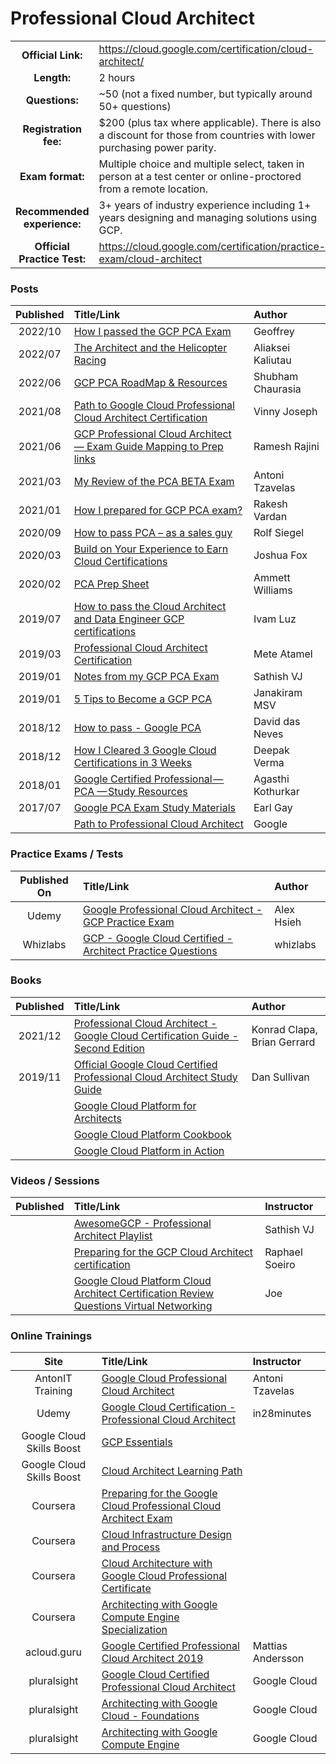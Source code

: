# Professional Cloud Architect

| | | |
| :---:         |     :---      |          :--- |
| **Official Link:** | https://cloud.google.com/certification/cloud-architect/ |
| **Length:** | 2 hours |
| **Questions:** | ~50 (not a fixed number, but typically around 50+ questions) |
| **Registration fee:** | $200 (plus tax where applicable).  There is also a discount for those from countries with lower purchasing power parity. |
| **Exam format:** | Multiple choice and multiple select, taken in person at a test center or online-proctored from a remote location. |
| **Recommended experience:** |  3+ years of industry experience including 1+ years designing and managing solutions using GCP. |
| **Official Practice Test:** | https://cloud.google.com/certification/practice-exam/cloud-architect |

### Posts

| Published | Title/Link | Author |
| :---:         |     :---      |          :--- |
| 2022/10 | [How I passed the GCP PCA Exam](https://medium.com/@geoffrey-geofe/how-i-passed-the-gcp-professional-architect-exam-94269fac325e) | Geoffrey |
| 2022/07 | [The Architect and the Helicopter Racing](https://medium.com/@aliaksei.kaliutau/the-architect-and-the-helicopter-racing-4fce12520715) | Aliaksei Kaliutau |
| 2022/06 | [GCP PCA RoadMap & Resources](https://medium.com/@myid535/gcp-professional-cloud-architect-roadmap-resources-bae64dcd615a) | Shubham Chaurasia |
| 2021/08 | [Path to Google Cloud Professional Cloud Architect Certification](https://medium.com/priceline-labs/path-to-google-cloud-professional-cloud-architect-certification-da58da63492c) | Vinny Joseph |
| 2021/06 | [GCP Professional Cloud Architect — Exam Guide Mapping to Prep links](https://rameshrajini.medium.com/gcp-professional-cloud-architect-exam-guide-mapping-to-prep-links-f8159296f0a1) | Ramesh Rajini |
| 2021/03 | [My Review of the PCA BETA Exam](https://www.reddit.com/r/googlecloud/comments/m15yl4/my_review_of_the_google_cloud_professional_cloud/) | Antoni Tzavelas |
| 2021/01 | [How I prepared for GCP PCA exam?](https://rakeshvardan.hashnode.dev/how-i-prepared-for-google-cloud-professional-architect-exam) | Rakesh Vardan |
| 2020/09 | [How to pass PCA – as a sales guy](https://www.linkedin.com/pulse/how-pass-google-cloud-professional-architect-sales-guy-rolf-siegel/) | Rolf Siegel |
| 2020/03 | [Build on Your Experience to Earn Cloud Certifications](https://blog.doit-intl.com/bring-your-experience-to-the-cloud-certification-891278df5b5) | Joshua Fox |
| 2020/02 | [PCA Prep Sheet](https://www.linkedin.com/pulse/google-cloud-professional-architect-prep-sheet-ammett-williams/) | Ammett Williams |
| 2019/07 | [How to pass the Cloud Architect and Data Engineer GCP certifications](https://medium.com/ci-t/how-to-pass-both-the-cloud-architect-and-data-engineer-gcp-certifications-bb6a0812a1b1) | Ivam Luz |
| 2019/03 | [Professional Cloud Architect Certification](https://medium.com/google-cloud/professional-cloud-architect-certification-6a6dfa5c6ff5) | Mete Atamel |
| 2019/01 | [Notes from my GCP PCA Exam](https://medium.com/@sathishvj/notes-from-my-google-cloud-professional-cloud-architect-exam-bbc4299ac30) | Sathish VJ |
| 2019/01 | [5 Tips to Become a GCP PCA](https://thenewstack.io/5-tips-to-become-a-google-cloud-certified-professional-architect/) | Janakiram MSV |
| 2018/12 | [How to pass - Google PCA](https://www.linkedin.com/pulse/how-pass-google-professional-cloud-architect-david-das-neves/) | David das Neves |
| 2018/12 | [How I Cleared 3 Google Cloud Certifications in 3 Weeks](https://medium.com/@yesdeepakverma/how-i-cleared-all-3-google-cloud-certifications-in-3-weeks-f5591aa22572) | Deepak Verma |
| 2018/01 | [Google Certified Professional — PCA — Study Resources](https://medium.com/@agasthi.kothurkar/google-certified-professional-cloud-architect-study-resources-a66f8f52aac5) | Agasthi Kothurkar |
| 2017/07 | [Google PCA Exam Study Materials](https://medium.com/@earlg3/google-cloud-architect-exam-study-materials-5ab327b62bc8) | Earl Gay |
|  | [Path to Professional Cloud Architect](https://www.linkedin.com/posts/google-cloud_googlecloudcertified-activity-6606289304773898240-jcR_) | Google |

### Practice Exams / Tests

| Published On | Title/Link | Author |
| :---:         |     :---      |          :--- |
| Udemy | [Google Professional Cloud Architect - GCP Practice Exam](https://www.udemy.com/course/gcp-professional-cloud-architect-pca-exams-2023/?referralCode=C48B93B1C559660AA0BD) | Alex Hsieh |
| Whizlabs | [GCP - Google Cloud Certified - Architect Practice Questions](https://www.whizlabs.com/google-cloud-certified-professional-cloud-architect/) | whizlabs |

### Books

| Published | Title/Link | Author |
| :---:         |     :---      |          :--- |
| 2021/12 | [Professional Cloud Architect - Google Cloud Certification Guide - Second Edition](https://www.packtpub.com/product/professional-cloud-architect-google-cloud-certification-guide-second-edition/9781801812290/) | Konrad Clapa, Brian Gerrard |
| 2019/11 | [Official Google Cloud Certified Professional Cloud Architect Study Guide](https://www.wiley.com/en-in/Official+Google+Cloud+Certified+Professional+Cloud+Architect+Study+Guide-p-9781119602446) | Dan Sullivan |
| | [Google Cloud Platform for Architects](https://www.amazon.com/Google-Cloud-Platform-Architects-solutions/dp/1788834305/) | |
| | [Google Cloud Platform Cookbook](https://www.amazon.com/Google-Cloud-Platform-Cookbook-applications/dp/1788291999/) | |
| | [Google Cloud Platform in Action](https://www.amazon.com/Google-Cloud-Platform-Action-Geewax/dp/1617293520/) | |

### Videos / Sessions

| Published | Title/Link | Instructor |
| :---:         |     :---      |          :--- |
| | [AwesomeGCP - Professional Architect Playlist](https://www.youtube.com/watch?v=iNJe_NrbijM&list=PLQMsfKRZZviTIxEh0pkWNwnDUasGVZS4n&index=1) | Sathish VJ |
| | [Preparing for the GCP Cloud Architect certification](https://www.youtube.com/watch?v=kM8h_IZWYjA) | Raphael Soeiro |
| | [Google Cloud Platform Cloud Architect Certification Review Questions Virtual Networking](https://www.youtube.com/watch?v=EGum8zDYidk) | Joe |

### Online Trainings

| Site | Title/Link | Instructor |
| :---:         |     :---      |          :--- |
| AntonIT Training | [Google Cloud Professional Cloud Architect](https://training.antonit.com/p/google-cloud-professional-cloud-architect) | Antoni Tzavelas|
| Udemy | [Google Cloud Certification - Professional Cloud Architect](https://www.udemy.com/course/google-cloud-professional-cloud-architect-certification/?referralCode=B5B766D32C9E03357B86) | in28minutes |
| Google Cloud Skills Boost | [GCP Essentials](https://www.cloudskillsboost.google/course_templates/621) | |
| Google Cloud Skills Boost | [Cloud Architect Learning Path](https://www.cloudskillsboost.google/paths/12) | |
| Coursera | [Preparing for the Google Cloud Professional Cloud Architect Exam](https://www.coursera.org/learn/preparing-cloud-professional-cloud-architect-exam) | |
| Coursera | [Cloud Infrastructure Design and Process](https://www.coursera.org/learn/cloud-infrastructure-design-process) | |
| Coursera | [Cloud Architecture with Google Cloud Professional Certificate](https://www.coursera.org/professional-certificates/gcp-cloud-architect) | |
| Coursera | [Architecting with Google Compute Engine Specialization](https://www.coursera.org/specializations/gcp-architecture) | |
| acloud.guru | [Google Certified Professional Cloud Architect 2019](https://acloud.guru/learn/gcp-certified-professional-cloud-architect) | Mattias Andersson |
| pluralsight | [Google Cloud Certified Professional Cloud Architect](https://www.pluralsight.com/paths/cloud-architecture-with-google-cloud) | Google Cloud |
| pluralsight | [Architecting with Google Cloud - Foundations](https://www.pluralsight.com/paths/architecting-with-google-cloud-foundations) | Google Cloud |
| pluralsight | [Architecting with Google Compute Engine](https://www.pluralsight.com/paths/architecting-with-google-compute-engine) | Google Cloud |
